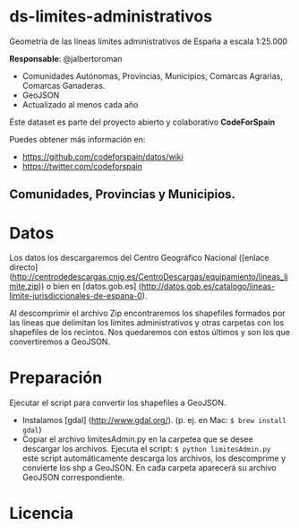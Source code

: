 # ds-limites-administrativos
Geometría de las líneas límites administrativos de España a escala 1:25.000

**Responsable**: @jalbertoroman
- Comunidades Autónomas, Provincias, Municipios, Comarcas Agrarias, Comarcas Ganaderas.
- GeoJSON
- Actualizado al menos cada año

Éste dataset es parte del proyecto abierto y colaborativo **CodeForSpain**

Puedes obtener más información en:

 + https://github.com/codeforspain/datos/wiki
 + https://twitter.com/codeforspain
 
## Comunidades, Provincias y Municipios.

# Datos 
Los datos los descargaremos del Centro Geográfico Nacional ([enlace directo] (http://centrodedescargas.cnig.es/CentroDescargas/equipamiento/lineas_limite.zip))
 o bien en [datos.gob.es] (http://datos.gob.es/catalogo/lineas-limite-jurisdiccionales-de-espana-0).

Al descomprimir el archivo Zip encontraremos los shapefiles formados por las líneas que delimitan los límites administrativos y otras carpetas con los shapefiles de los recintos. Nos quedaremos con estos últimos y son los que convertiremos a GeoJSON. 

# Preparación
 Ejecutar el script para convertir los shapefiles a GeoJSON.
   + Instalamos [gdal] (http://www.gdal.org/). (p. ej. en Mac: `$ brew install gdal`)
   + Copiar el archivo limitesAdmin.py en la carpetea que se desee descargar los archivos. Ejecuta el script: `$ python limitesAdmin.py ` este script automáticamente descarga los archivos, los descomprime y convierte los shp a GeoJSON. En cada carpeta aparecerá su archivo GeoJSON correspondiente.

# Licencia

